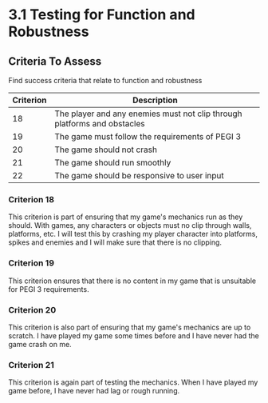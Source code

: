 # 3.1 Testing for Function and Robustness

## Criteria To Assess

Find success criteria that relate to function and robustness

| Criterion | Description                                                              |
| --------- | ------------------------------------------------------------------------ |
| 18        | The player and any enemies must not clip through platforms and obstacles |
| 19        | The game must follow the requirements of PEGI 3                          |
| 20        | The game should not crash                                                |
| 21        | The game should run smoothly                                             |
| 22        | The game should be responsive to user input                              |

### Criterion 18

This criterion is part of ensuring that my game's mechanics run as they should. With games, any characters or objects must no clip through walls, platforms, etc. I will test this by crashing my player character into platforms, spikes and enemies and I will make sure that there is no clipping.

### Criterion 19

This criterion ensures that there is no content in my game that is unsuitable for PEGI 3 requirements.

### Criterion 20

This criterion is also part of ensuring that my game's mechanics are up to scratch. I have played my game some times before and I have never had the game crash on me.

### Criterion 21

This criterion is again part of testing the mechanics. When I have played my game before, I have never had lag or rough running.
